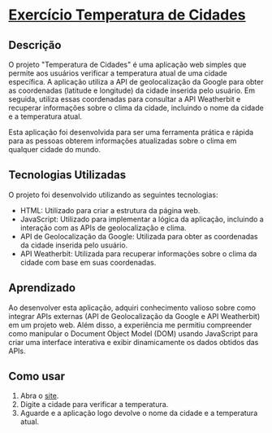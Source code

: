 # [Exercício Temperatura de Cidades](https://exercicios-lqbtbhptk-larifar.vercel.app)

## Descrição

O projeto "Temperatura de Cidades" é uma aplicação web simples que permite aos usuários verificar a temperatura atual de uma cidade específica. A aplicação utiliza a API de geolocalização da Google para obter as coordenadas (latitude e longitude) da cidade inserida pelo usuário. Em seguida, utiliza essas coordenadas para consultar a API Weatherbit e recuperar informações sobre o clima da cidade, incluindo o nome da cidade e a temperatura atual.

Esta aplicação foi desenvolvida para ser uma ferramenta prática e rápida para as pessoas obterem informações atualizadas sobre o clima em qualquer cidade do mundo.

## Tecnologias Utilizadas

O projeto foi desenvolvido utilizando as seguintes tecnologias:

- HTML: Utilizado para criar a estrutura da página web.
- JavaScript: Utilizado para implementar a lógica da aplicação, incluindo a interação com as APIs de geolocalização e clima.
- API de Geolocalização da Google: Utilizada para obter as coordenadas da cidade inserida pelo usuário.
- API Weatherbit: Utilizada para recuperar informações sobre o clima da cidade com base em suas coordenadas.

## Aprendizado

Ao desenvolver esta aplicação, adquiri conhecimento valioso sobre como integrar APIs externas (API de Geolocalização da Google e API Weatherbit) em um projeto web. Além disso, a experiência me permitiu compreender como manipular o Document Object Model (DOM) usando JavaScript para criar uma interface interativa e exibir dinamicamente os dados obtidos das APIs.

## Como usar
1. Abra o [site](https://exercicios-lqbtbhptk-larifar.vercel.app).
2. Digite a cidade para verificar a temperatura.
3. Aguarde e a aplicação logo devolve o nome da cidade e a temperatura atual.


